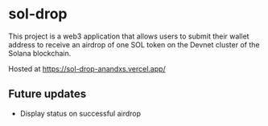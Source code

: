 # sol-drop
This project is a web3 application that allows users to submit their wallet address to receive an airdrop of one SOL token on the Devnet cluster of the Solana blockchain.

Hosted at https://sol-drop-anandxs.vercel.app/

## Future updates
- Display status on successful airdrop

